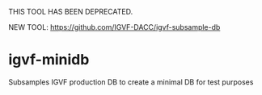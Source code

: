 THIS TOOL HAS BEEN DEPRECATED.

NEW TOOL:
https://github.com/IGVF-DACC/igvf-subsample-db

# igvf-minidb
Subsamples IGVF production DB to create a minimal DB for test purposes
